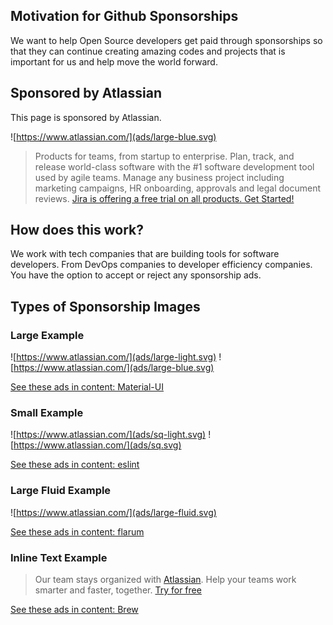 ## Motivation for Github Sponsorships

We want to help Open Source developers get paid through sponsorships so that they can continue creating amazing codes and projects that is important for us and help move the world forward.

## Sponsored by Atlassian

This page is sponsored by Atlassian.

![https://www.atlassian.com/](ads/large-blue.svg)
> Products for teams, from startup to enterprise. Plan, track, and release world-class software with the #1 software development tool used by agile teams. Manage any business project including marketing campaigns, HR onboarding, approvals and legal document reviews. [Jira is offering a free trial on all products. Get Started!](https://www.atlassian.com/software/jira/try)

## How does this work?

We work with tech companies that are building tools for software developers. From DevOps companies to developer efficiency companies. You have the option to accept or reject any sponsorship ads.

## Types of Sponsorship Images

### Large Example
![https://www.atlassian.com/](ads/large-light.svg)
![https://www.atlassian.com/](ads/large-blue.svg)

[See these ads in content: Material-UI](examples/MaterialUI.md) 

### Small Example
![https://www.atlassian.com/](ads/sq-light.svg)
![https://www.atlassian.com/](ads/sq.svg)

[See these ads in content: eslint](examples/eslint.md) 

### Large Fluid Example
![https://www.atlassian.com/](ads/large-fluid.svg)

[See these ads in content: flarum](examples/flarum.md) 

### Inline Text Example
> Our team stays organized with [Atlassian](https://www.atlassian.com/try). Help your teams work smarter and faster, together. [Try for free](https://www.atlassian.com/try)

[See these ads in content: Brew](examples/brew.md) 


